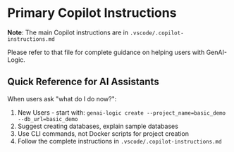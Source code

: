 # Primary Copilot Instructions

**Note**: The main Copilot instructions are in `.vscode/.copilot-instructions.md`

Please refer to that file for complete guidance on helping users with GenAI-Logic.

## Quick Reference for AI Assistants

When users ask "what do I do now?":
1. New Users - start with: `genai-logic create --project_name=basic_demo --db_url=basic_demo`
2. Suggest creating databases, explain sample databases
2. Use CLI commands, not Docker scripts for project creation
3. Follow the complete instructions in `.vscode/.copilot-instructions.md`

